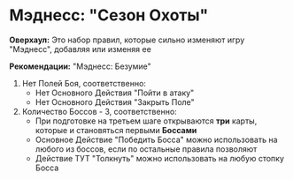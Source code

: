 # Мэднесс: "Сезон Охоты"

**Оверхаул:** Это набор правил, которые сильно изменяют игру "Мэднесс", добавляя или изменяя ее

**Рекомендации:** "Мэднесс: Безумие"

1. Нет Полей Боя, соответственно:
    *   Нет Основного Действия "Пойти в атаку"
    *   Нет Основного Действия "Закрыть Поле"
2. Количество Боссов - 3, соответственно:
    *   При подготовке на третьем шаге открываются **три** карты, которые и становяться первыми **Боссами**
    *   Основное Действие "Победить Босса" можно использовать на любого из боссов, если по остальные правила позволяют
    *   Действие ТУТ "Толкнуть" можно использовать на любую стопку Босса